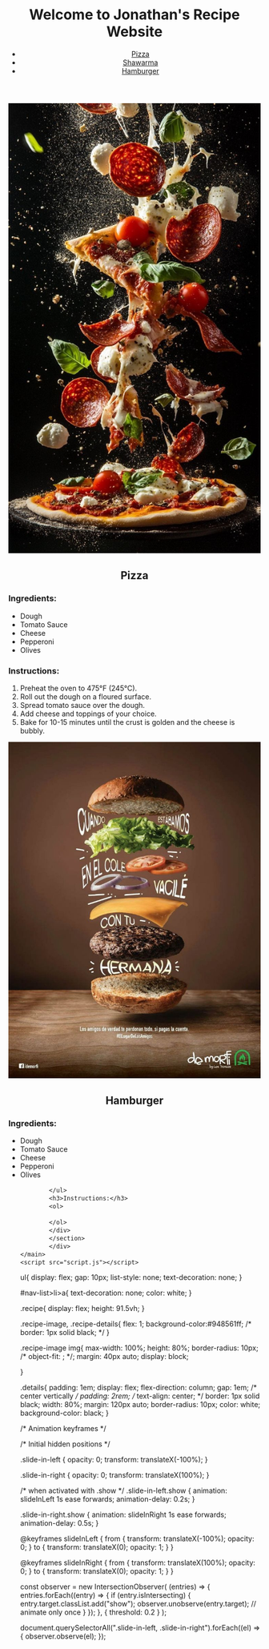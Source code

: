 <!DOCTYPE html>
<html lang="en">
<head>
    <meta charset="UTF-8">
    <meta name="viewport" content="width=device-width, initial-scale=1.0">
    <meta name="author" content="Jonathan Precious">
    <title>Recipe Website</title>
    <link rel="stylesheet" href="style.css">
</head>
<body>
    <header>
        <h1>Welcome to Jonathan's Recipe Website</h1>
        <nav>
            <ul id="nav-list">
                <li><a href="#pizza">Pizza</a></li>
                <li><a href="#shawarma">Shawarma</a></li>
                <li><a href="#hamburger">Hamburger</a></li>
            </ul>
        </nav>
    </header>
    <main>
        <div class="recipe" id="pizza">
            <div class="recipe-image">
                <img class="slide-in-left" src="./images/download (28).jpeg" alt="Delicious Pizza">
        </div>
        <section class="recipe-details">
            <div class="details slide-in-right">
            <h2 style="text-align: center;">Pizza</h2>
            <h3>Ingredients:</h3>
            <ul>
                <li>Dough</li>
                <li>Tomato Sauce</li>
                <li>Cheese</li>
                <li>Pepperoni</li>
                <li>Olives</li>
            </ul>
            <h3>Instructions:</h3>
            <ol>
                <li>Preheat the oven to 475°F (245°C).</li>
                <li>Roll out the dough on a floured surface.</li>
                <li>Spread tomato sauce over the dough.</li>
                <li>Add cheese and toppings of your choice.</li>
                <li>Bake for 10-15 minutes until the crust is golden and the cheese is bubbly.</li>
            </ol>
            </div>
            </section>
            </div>
                <div class="recipe" id="hamburger">
            <div class="recipe-image">
                <img class="slide-in-left" src=".\images\burger  graphic design.jpeg" alt="Delicious Hamburger">
        </div>
        <section class="recipe-details">
            <div class="details slide-in-right">
            <h2 style="text-align: center;">Hamburger</h2>
            <h3>Ingredients:</h3>
            <ul>
                <li>Dough</li>
                <li>Tomato Sauce</li>
                <li>Cheese</li>
                <li>Pepperoni</li>
                <li>Olives</li>
                
            </ul>
            <h3>Instructions:</h3>
            <ol>
               
            </ol>
            </div>
            </section>
            </div>
    </main>
    <script src="script.js"></script>
</body>
</html>




ul{
    display: flex;
    gap: 10px;
    list-style: none;
    text-decoration: none;
}

#nav-list>li>a{
    text-decoration: none;
    color: white;
}

.recipe{
    display: flex;
    height: 91.5vh;
}

.recipe-image, .recipe-details{
    flex: 1;
    background-color:#948561ff;
    /* border: 1px solid black; */
}

.recipe-image img{
    max-width: 100%;
    height: 80%;
    border-radius: 10px;
    /* object-fit: ; */;
    margin: 40px auto;
    display: block;
   
}

.details{
    padding: 1em;
      display: flex;
  flex-direction: column;
  gap: 1em;
  /* center vertically */
  padding: 2rem;
  /* text-align: center; */
  border: 1px solid black;
  width: 80%;
  margin: 120px auto;
  border-radius: 10px;
  color: white;
  background-color: black;
}

/* Animation keyframes */

/* Initial hidden positions */


.slide-in-left {
  opacity: 0;
  transform: translateX(-100%);
}

.slide-in-right {
  opacity: 0;
  transform: translateX(100%);
}

/* when activated with .show */
.slide-in-left.show {
  animation: slideInLeft 1s ease forwards;
  animation-delay: 0.2s;
}

.slide-in-right.show {
  animation: slideInRight 1s ease forwards;
  animation-delay: 0.5s;
}

@keyframes slideInLeft {
  from { transform: translateX(-100%); opacity: 0; }
  to   { transform: translateX(0); opacity: 1; }
}

@keyframes slideInRight {
  from { transform: translateX(100%); opacity: 0; }
  to   { transform: translateX(0); opacity: 1; }
}

const observer = new IntersectionObserver(
  (entries) => {
    entries.forEach((entry) => {
      if (entry.isIntersecting) {
        entry.target.classList.add("show");
        observer.unobserve(entry.target); // animate only once
      }
    });
  },
  { threshold: 0.2 }
);

document.querySelectorAll(".slide-in-left, .slide-in-right").forEach((el) => {
  observer.observe(el);
});

